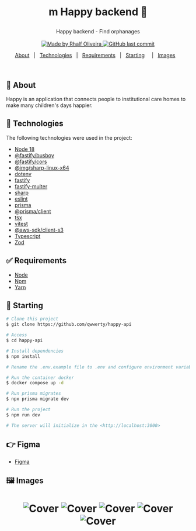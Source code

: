 <h1 align="center">

m
Happy backend :rocket:

</h1>

<p align="center">
  Happy backend - Find orphanages
  <br>
  <br>

  <a href="www.linkedin.com/in/rhalfoliveira">
    <img alt="Made by Rhalf Oliveira" src="https://img.shields.io/badge/made%20by-Rhalf%20Oliveira-%237519C1">
  </a>
  <a href="https://github.com/qwwerty/happy-api/commits/master">
    <img alt="GitHub last commit" src="https://img.shields.io/github/last-commit/qwwerty/happy-api">
  </a>

</p>

<p align="center">
  <a href="#dart-sobre">About</a> &#xa0; | &#xa0; 
  <a href="#rocket-tecnologias">Technologies</a> &#xa0; | &#xa0;
  <a href="#white_check_mark-requerimentos">Requirements</a> &#xa0; | &#xa0;
  <a href="#checkered_flag-começando">Starting</a> &#xa0; &#xa0; | &#xa0;
  <a href="#framed_picture-imagens">Images</a> &#xa0; &#xa0;
</p>

<br>

## :dart: About

Happy is an application that connects people to institutional care homes to make many children's days happier.

## :rocket: Technologies

The following technologies were used in the project:

- [Node 18](https://nodejs.org/en)
- [@fastify/busboy](https://www.npmjs.com/package/@fastify/busboy)
- [@fastify/cors](https://github.com/fastify/fastify-cors)
- [@img/sharp-linux-x64](https://www.npmjs.com/package/@img/sharp-linux-x64)
- [dotenv](https://duckduckgo.com/?q=dotenv&atb=v408-4wa&ia=web)
- [fastify](https://fastify.dev/)
- [fastify-multer](https://github.com/fox1t/fastify-multer)
- [sharp](https://duckduckgo.com/?q=sharp+js&atb=v408-4wa&ia=web)
- [eslint](https://eslint.org/)
- [prisma](https://www.prisma.io/)
- [@prisma/client](https://www.prisma.io/docs/orm/prisma-client)
- [tsx](https://duckduckgo.com/?q=tsx+js&atb=v408-4wa&ia=web)
- [vitest](https://vitest.dev/)
- [@aws-sdk/client-s3](https://docs.aws.amazon.com/AWSJavaScriptSDK/v3/latest/client/s3/)
- [Typescript](https://www.typescriptlang.org/)
- [Zod](https://zod.dev/)

## :white_check_mark: Requirements

- [Node](https://nodejs.org/en/)
- [Npm](https://www.npmjs.com/)
- [Yarn](https://yarnpkg.com/lang/en/)

## :checkered_flag: Starting

```bash
# Clone this project
$ git clone https://github.com/qwwerty/happy-api

# Access
$ cd happy-api

# Install dependencies
$ npm install

# Rename the .env.example file to .env and configure environment variables

# Run the container docker
$ docker compose up -d

# Run prisma migrates
$ npx prisma migrate dev

# Run the project
$ npm run dev

# The server will initialize in the <http://localhost:3000>
```

## :point_right: Figma

- [Figma](<https://www.figma.com/file/IvfKjdAkhV4jOKmnaOjW3D/Happy-Web-(Copy)?type=design&node-id=0%3A1&mode=dev>)

## :framed_picture: Images

<h1 align="center">
    <img alt="Cover" src = "./.github/images/image-01.png" />
    <img alt="Cover" src = "./.github/images/image-02.png" />
    <img alt="Cover" src = "./.github/images/image-03.png" />
    <img alt="Cover" src = "./.github/images/image-04.png" />
    <img alt="Cover" src = "./.github/images/image-05.png" />
</h1>
